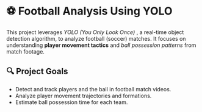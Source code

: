 # ⚽ Football Analysis Using YOLO 
This project leverages *YOLO (You Only Look Once)* , a real-time object detection algorithm, to analyze football (soccer) matches. It focuses on understanding **player movement tactics** and *ball possession patterns* from match footage. 
## 🔍 Project Goals
- Detect and track players and the ball in football match videos.
- Analyze player movement trajectories and formations.
- Estimate ball possession time for each team.
